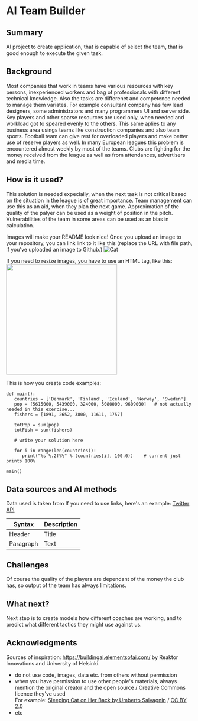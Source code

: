 <!-- This markdown describies the final project by Paul Kallio for the Building of AI course, 
that is created by Reaktor Innovations and University of Helsinki. -->

# AI Team Builder

## Summary

AI project to create application, that is capable of select the team, that is good enough to execute the given task.

## Background

Most companies that work in teams have various resources with key persons, inexperienced workers and bag of professionals with different technical knowledge. Also the tasks are differenet and competence needed to manage them variates. For example consultant company has few lead designers, some administrators and many programmers UI and server side. Key players and other sparse resources are used only, when needed and workload got to speared evenly to the others. This same aplies to any business area usings teams like construction companies and also team sports. Football team can give rest for overloaded players and make better use of reserve players as well. In many European leagues this problem is encountered almost weekly by most of the teams. Clubs are fighting for the money received from the league as well as from attendances, advertisers and media time.

## How is it used?

This solution is needed expecially, when the next task is not critical based on the situation in the league is of great importance. Team management can use this as an aid, when they plan the next game. Approximation of the quality of the palyer can be used as a weight of position in the pitch. Vulnerabilities of the team in some areas can be used as an bias in calculation.

Images will make your README look nice!
Once you upload an image to your repository, you can link link to it like this (replace the URL with file path, if you've uploaded an image to Github.)
![Cat](https://upload.wikimedia.org/wikipedia/commons/5/5e/Sleeping_cat_on_her_back.jpg)

If you need to resize images, you have to use an HTML tag, like this:
<img src="https://upload.wikimedia.org/wikipedia/commons/5/5e/Sleeping_cat_on_her_back.jpg" width="300">

This is how you create code examples:
```
def main():
   countries = ['Denmark', 'Finland', 'Iceland', 'Norway', 'Sweden']
   pop = [5615000, 5439000, 324000, 5080000, 9609000]   # not actually needed in this exercise...
   fishers = [1891, 2652, 3800, 11611, 1757]

   totPop = sum(pop)
   totFish = sum(fishers)

   # write your solution here

   for i in range(len(countries)):
      print("%s %.2f%%" % (countries[i], 100.0))    # current just prints 100%

main()
```


## Data sources and AI methods
Data used is taken from
If you need to use links, here's an example:
[Twitter API](https://developer.twitter.com/en/docs)

| Syntax      | Description |
| ----------- | ----------- |
| Header      | Title       |
| Paragraph   | Text        |

## Challenges

Of course the quality of the players are dependant of the money the club has, so output of the team has always limitations.

## What next?

Next step is to create models how different coaches are working, and to predict what different tactics they might use against us.


## Acknowledgments

Sources of inspiration:
https://buildingai.elementsofai.com/ by Reaktor Innovations and University of Helsinki.

* do not use code, images, data etc. from others without permission
* when you have permission to use other people's materials, always mention the original creator and the open source / Creative Commons licence they've used
  <br>For example: [Sleeping Cat on Her Back by Umberto Salvagnin](https://commons.wikimedia.org/wiki/File:Sleeping_cat_on_her_back.jpg#filelinks) / [CC BY 2.0](https://creativecommons.org/licenses/by/2.0)
* etc

